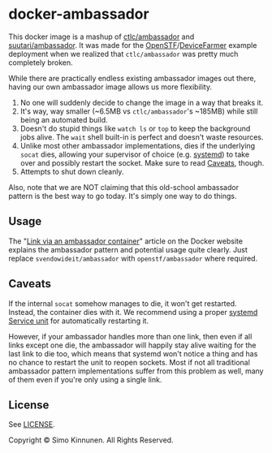# docker-ambassador

This docker image is a mashup of [ctlc/ambassador](https://github.com/CenturyLinkLabs/ctlc-docker-ambassador) and [suutari/ambassador](https://github.com/suutari/docker-ambassador). It was made for the [OpenSTF](https://github.com/openstf/stf)/[DeviceFarmer](https://github.com/devicefarmer/stf) example deployment when we realized that `ctlc/ambassador` was pretty much completely broken.

While there are practically endless existing ambassador images out there, having our own ambassador image allows us more flexibility.

1. No one will suddenly decide to change the image in a way that breaks it.
2. It's way, way smaller (~6.5MB vs `ctlc/ambassador`'s ~185MB) while still being an automated build.
3. Doesn't do stupid things like `watch ls` or `top` to keep the background jobs alive. The `wait` shell built-in is perfect and doesn't waste resources.
4. Unlike most other ambassador implementations, dies if the underlying `socat` dies, allowing your supervisor of choice (e.g. [systemd](http://www.freedesktop.org/wiki/Software/systemd/)) to take over and possibly restart the socket. Make sure to read [Caveats](#caveats), though.
5. Attempts to shut down cleanly.

Also, note that we are NOT claiming that this old-school ambassador pattern is the best way to go today. It's simply one way to do things.

## Usage

The "[Link via an ambassador container](https://docs.docker.com/articles/ambassador_pattern_linking/)" article on the Docker website explains the ambassador pattern and potential usage quite clearly. Just replace `svendowideit/ambassador` with `openstf/ambassador` where required.

## Caveats

If the internal `socat` somehow manages to die, it won't get restarted. Instead, the container dies with it. We recommend using a proper [systemd Service unit](http://www.freedesktop.org/software/systemd/man/systemd.service.html) for automatically restarting it.

However, if your ambassador handles more than one link, then even if all links except one die, the ambassador will happily stay alive waiting for the last link to die too, which means that systemd won't notice a thing and has no chance to restart the unit to reopen sockets. Most if not all traditional ambassador pattern implementations suffer from this problem as well, many of them even if you're only using a single link.

## License

See [LICENSE](LICENSE).

Copyright © Simo Kinnunen. All Rights Reserved.
